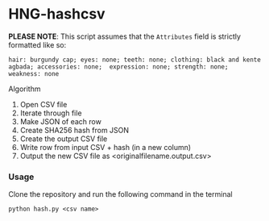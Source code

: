 # HNG-hashcsv

**PLEASE NOTE**: This script assumes that the `Attributes` field is strictly formatted like so:
```
hair: burgundy cap; eyes: none; teeth: none; clothing: black and kente agbada; accessories: none;  expression: none; strength: none; weakness: none
```

Algorithm
1. Open CSV file
2. Iterate through file
3. Make JSON of each row
4. Create SHA256 hash from JSON
5. Create the output CSV file
6. Write row from input CSV + hash (in a new column)
6. Output the new CSV file as <originalfilename.output.csv>

### Usage 
Clone the repository and run the following command in the terminal
```
python hash.py <csv name>
```